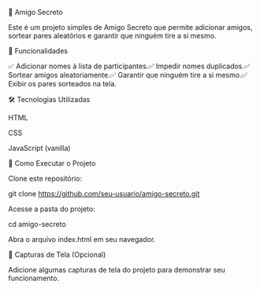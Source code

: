 🎁 Amigo Secreto

Este é um projeto simples de Amigo Secreto que permite adicionar amigos, sortear pares aleatórios e garantir que ninguém tire a si mesmo.

📌 Funcionalidades

✅ Adicionar nomes à lista de participantes.✅ Impedir nomes duplicados.✅ Sortear amigos aleatoriamente.✅ Garantir que ninguém tire a si mesmo.✅ Exibir os pares sorteados na tela.

🛠 Tecnologias Utilizadas

HTML

CSS

JavaScript (vanilla)

🚀 Como Executar o Projeto

Clone este repositório:

git clone https://github.com/seu-usuario/amigo-secreto.git

Acesse a pasta do projeto:

cd amigo-secreto

Abra o arquivo index.html em seu navegador.

📸 Capturas de Tela (Opcional)

Adicione algumas capturas de tela do projeto para demonstrar seu funcionamento.